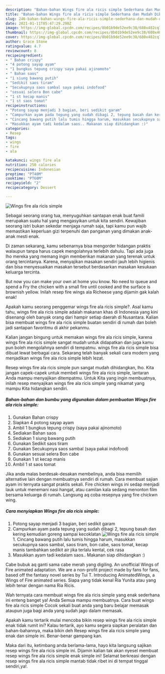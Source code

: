 ```yaml
---
description: "Bahan-bahan Wings fire ala ricis simple Sederhana dan Mudah Dibuat"
title: "Bahan-bahan Wings fire ala ricis simple Sederhana dan Mudah Dibuat"
slug: 246-bahan-bahan-wings-fire-ala-ricis-simple-sederhana-dan-mudah-dibuat
date: 2021-01-11T05:47:29.298Z
image: https://img-global.cpcdn.com/recipes/8b01b9de52ee9c38/680x482cq70/wings-fire-ala-ricis-simple-foto-resep-utama.jpg
thumbnail: https://img-global.cpcdn.com/recipes/8b01b9de52ee9c38/680x482cq70/wings-fire-ala-ricis-simple-foto-resep-utama.jpg
cover: https://img-global.cpcdn.com/recipes/8b01b9de52ee9c38/680x482cq70/wings-fire-ala-ricis-simple-foto-resep-utama.jpg
author: Grace Stone
ratingvalue: 4.7
reviewcount: 8
recipeingredient:
- " Bahan crispy"
- "4 potong sayap ayam"
- "1 bungkus tepung crispy saya pakai ajinomoto"
- " Bahan saos"
- "1 siung bawang putih"
- "Sedikit saos tiram"
- "Secukupnya saos sambal saya pakai indofood"
- "sesuai selera Bon cabe"
- "1 st kecap manis"
- "1 st saos tomat"
recipeinstructions:
- "Potong sayap menjadi 3 bagian, beri sedikit garam"
- "Campurkan ayam pada tepung yang sudah dibagi 2, tepung basah dan kering kemudian goreng sampai kecoklatan"
- "Cincang bawang putih lalu tumis hingga harum, masukkan secukupnya saos sambal, saos tiram, bon cabe, saos tomat, kecap manis tambahkan sedikit air jika terlalu kental, cek rasa"
- "Masukkan ayam tadi kedalam saos.. Makanan siap dihidangkan :)"
categories:
- Resep
tags:
- wings
- fire
- ala

katakunci: wings fire ala 
nutrition: 250 calories
recipecuisine: Indonesian
preptime: "PT40M"
cooktime: "PT60M"
recipeyield: "2"
recipecategory: Dessert

---
```



![Wings fire ala ricis simple](https://img-global.cpcdn.com/recipes/8b01b9de52ee9c38/680x482cq70/wings-fire-ala-ricis-simple-foto-resep-utama.jpg)

Sebagai seorang orang tua, menyuguhkan santapan enak buat famili merupakan suatu hal yang mengasyikan untuk kita sendiri. Kewajiban seorang istri bukan sekedar menjaga rumah saja, tapi kamu pun wajib memastikan keperluan gizi terpenuhi dan panganan yang dimakan anak-anak mesti enak.

Di zaman  sekarang, kamu sebenarnya bisa mengorder hidangan praktis walaupun tanpa harus capek mengolahnya terlebih dahulu. Tapi ada juga lho mereka yang memang ingin memberikan makanan yang terenak untuk orang tercintanya. Karena, menyajikan masakan sendiri jauh lebih higienis dan bisa menyesuaikan masakan tersebut berdasarkan masakan kesukaan keluarga tercinta. 

But now you can make your own at home you know. No need to queue and spend a Fry the chicken with a small fire until cooked and the surface is brownish yellow. Inilah resep fire wings ala Richeese yang dijamin gak kalah enak!

Apakah kamu seorang penggemar wings fire ala ricis simple?. Asal kamu tahu, wings fire ala ricis simple adalah makanan khas di Indonesia yang kini disenangi oleh banyak orang dari hampir setiap daerah di Nusantara. Kalian bisa membuat wings fire ala ricis simple buatan sendiri di rumah dan boleh jadi santapan favoritmu di akhir pekanmu.

Kalian jangan bingung untuk memakan wings fire ala ricis simple, karena wings fire ala ricis simple sangat mudah untuk didapatkan dan juga kamu pun boleh mengolahnya sendiri di tempatmu. wings fire ala ricis simple bisa dibuat lewat berbagai cara. Sekarang telah banyak sekali cara modern yang menjadikan wings fire ala ricis simple lebih lezat.

Resep wings fire ala ricis simple pun sangat mudah dihidangkan, lho. Kita jangan capek-capek untuk membeli wings fire ala ricis simple, lantaran Anda mampu menyajikan ditempatmu. Untuk Kita yang ingin membuatnya, inilah resep menyajikan wings fire ala ricis simple yang nikamat yang mampu Kita hidangkan sendiri.

<!--inarticleads1-->

##### Bahan-bahan dan bumbu yang digunakan dalam pembuatan Wings fire ala ricis simple:

1. Gunakan  Bahan crispy
1. Siapkan 4 potong sayap ayam
1. Ambil 1 bungkus tepung crispy (saya pakai ajinomoto)
1. Sediakan  Bahan saos
1. Sediakan 1 siung bawang putih
1. Gunakan Sedikit saos tiram
1. Gunakan Secukupnya saos sambal (saya pakai indofood)
1. Gunakan sesuai selera Bon cabe
1. Gunakan 1 st kecap manis
1. Ambil 1 st saos tomat


Jika anda malas berdesak-desakan membelinya, anda bisa memilih alternative lain dengan membuatnya sendiri di rumah. Cara membuat sajian ayam ini ternyata sangat praktis sekali. Fire chicken wings ini sedap menjadi lauk untuk menemani nasi hangat, atau camilan kala sedang menonton film bersama keluarga di rumah. Langsung aq coba resepnya yang fire chickwn wing. 

<!--inarticleads2-->

##### Cara menyiapkan Wings fire ala ricis simple:

1. Potong sayap menjadi 3 bagian, beri sedikit garam
1. Campurkan ayam pada tepung yang sudah dibagi 2, tepung basah dan kering kemudian goreng sampai kecoklatan
<img src="https://img-global.cpcdn.com/steps/2ec89a1d72de2cbb/160x128cq70/wings-fire-ala-ricis-simple-langkah-memasak-2-foto.jpg" alt="Wings fire ala ricis simple">1. Cincang bawang putih lalu tumis hingga harum, masukkan secukupnya saos sambal, saos tiram, bon cabe, saos tomat, kecap manis tambahkan sedikit air jika terlalu kental, cek rasa
1. Masukkan ayam tadi kedalam saos.. Makanan siap dihidangkan :)


Cabe bubuk aq ganti sama cabe merah yang digiling. An unofficial Wings of Fire animated adaptation. We are a non-profit project made by fans for fans, based off the fantasy novel series by Tui T. Introducing AnimatedWings, a Wings of Fire animated series. Siapa yang tidak kenal Ria Yunita atau yang lebih tenar dengan nama Ria Ricis. 

Wah ternyata cara membuat wings fire ala ricis simple yang enak sederhana ini enteng banget ya! Anda Semua mampu membuatnya. Cara buat wings fire ala ricis simple Cocok sekali buat anda yang baru belajar memasak ataupun juga bagi anda yang sudah jago dalam memasak.

Apakah kamu tertarik mulai mencoba bikin resep wings fire ala ricis simple enak tidak rumit ini? Kalau tertarik, ayo kamu segera siapkan peralatan dan bahan-bahannya, maka bikin deh Resep wings fire ala ricis simple yang enak dan simple ini. Benar-benar gampang kan. 

Maka dari itu, ketimbang anda berlama-lama, hayo kita langsung sajikan resep wings fire ala ricis simple ini. Dijamin kalian tak akan nyesel membuat resep wings fire ala ricis simple enak simple ini! Selamat berkreasi dengan resep wings fire ala ricis simple mantab tidak ribet ini di tempat tinggal sendiri,ya!.

